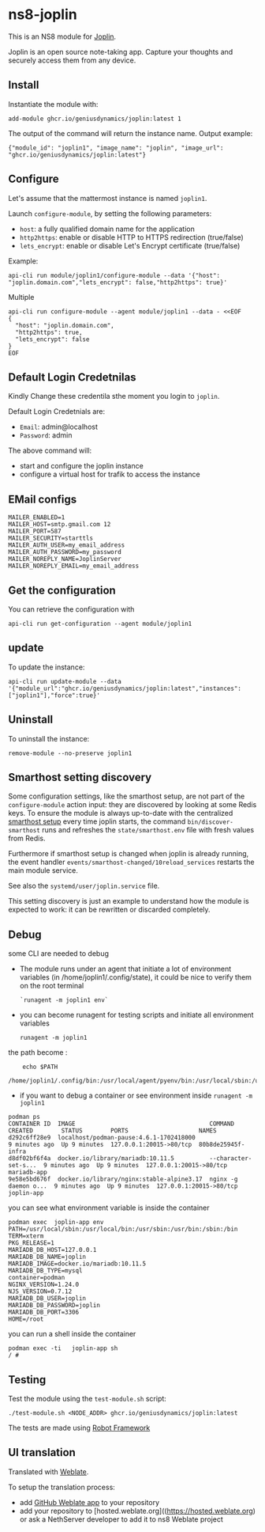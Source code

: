 # ns8-joplin

This is an NS8 module for [Joplin](https://joplinapp.org/).

Joplin is an open source note-taking app. Capture your thoughts and securely access them from any device.

## Install

Instantiate the module with:

    add-module ghcr.io/geniusdynamics/joplin:latest 1

The output of the command will return the instance name.
Output example:

    {"module_id": "joplin1", "image_name": "joplin", "image_url": "ghcr.io/geniusdynamics/joplin:latest"}

## Configure

Let's assume that the mattermost instance is named `joplin1`.

Launch `configure-module`, by setting the following parameters:

- `host`: a fully qualified domain name for the application
- `http2https`: enable or disable HTTP to HTTPS redirection (true/false)
- `lets_encrypt`: enable or disable Let's Encrypt certificate (true/false)

Example:

```
api-cli run module/joplin1/configure-module --data '{"host": "joplin.domain.com","lets_encrypt": false,"http2https": true}'
```

Multiple

```
api-cli run configure-module --agent module/joplin1 --data - <<EOF
{
  "host": "joplin.domain.com",
  "http2https": true,
  "lets_encrypt": false
}
EOF
```

## Default Login Credetnilas

Kindly Change these credentila sthe moment you login to `joplin`.

Default Login Credetnials are:

- `Email`: admin@localhost
- `Password`: admin

The above command will:

- start and configure the joplin instance
- configure a virtual host for trafik to access the instance

## EMail configs

```
MAILER_ENABLED=1
MAILER_HOST=smtp.gmail.com 12
MAILER_PORT=587
MAILER_SECURITY=starttls
MAILER_AUTH_USER=my_email_address
MAILER_AUTH_PASSWORD=my_password
MAILER_NOREPLY_NAME=JoplinServer
MAILER_NOREPLY_EMAIL=my_email_address
```

## Get the configuration

You can retrieve the configuration with

```
api-cli run get-configuration --agent module/joplin1
```

## update

To update the instance:

    api-cli run update-module --data '{"module_url":"ghcr.io/geniusdynamics/joplin:latest","instances":["joplin1"],"force":true}'

## Uninstall

To uninstall the instance:

    remove-module --no-preserve joplin1

## Smarthost setting discovery

Some configuration settings, like the smarthost setup, are not part of the
`configure-module` action input: they are discovered by looking at some
Redis keys. To ensure the module is always up-to-date with the
centralized [smarthost
setup](https://nethserver.github.io/ns8-core/core/smarthost/) every time
joplin starts, the command `bin/discover-smarthost` runs and refreshes
the `state/smarthost.env` file with fresh values from Redis.

Furthermore if smarthost setup is changed when joplin is already
running, the event handler `events/smarthost-changed/10reload_services`
restarts the main module service.

See also the `systemd/user/joplin.service` file.

This setting discovery is just an example to understand how the module is
expected to work: it can be rewritten or discarded completely.

## Debug

some CLI are needed to debug

- The module runs under an agent that initiate a lot of environment variables (in /home/joplin1/.config/state), it could be nice to verify them
  on the root terminal

      `runagent -m joplin1 env`

- you can become runagent for testing scripts and initiate all environment variables

  `runagent -m joplin1`

the path become :

```
    echo $PATH
    /home/joplin1/.config/bin:/usr/local/agent/pyenv/bin:/usr/local/sbin:/usr/local/bin:/usr/sbin:/usr/bin:/usr/
```

- if you want to debug a container or see environment inside
  `runagent -m joplin1`

```
podman ps
CONTAINER ID  IMAGE                                      COMMAND               CREATED        STATUS        PORTS                    NAMES
d292c6ff28e9  localhost/podman-pause:4.6.1-1702418000                          9 minutes ago  Up 9 minutes  127.0.0.1:20015->80/tcp  80b8de25945f-infra
d8df02bf6f4a  docker.io/library/mariadb:10.11.5          --character-set-s...  9 minutes ago  Up 9 minutes  127.0.0.1:20015->80/tcp  mariadb-app
9e58e5bd676f  docker.io/library/nginx:stable-alpine3.17  nginx -g daemon o...  9 minutes ago  Up 9 minutes  127.0.0.1:20015->80/tcp  joplin-app
```

you can see what environment variable is inside the container

```
podman exec  joplin-app env
PATH=/usr/local/sbin:/usr/local/bin:/usr/sbin:/usr/bin:/sbin:/bin
TERM=xterm
PKG_RELEASE=1
MARIADB_DB_HOST=127.0.0.1
MARIADB_DB_NAME=joplin
MARIADB_IMAGE=docker.io/mariadb:10.11.5
MARIADB_DB_TYPE=mysql
container=podman
NGINX_VERSION=1.24.0
NJS_VERSION=0.7.12
MARIADB_DB_USER=joplin
MARIADB_DB_PASSWORD=joplin
MARIADB_DB_PORT=3306
HOME=/root
```

you can run a shell inside the container

```
podman exec -ti   joplin-app sh
/ #
```

## Testing

Test the module using the `test-module.sh` script:

    ./test-module.sh <NODE_ADDR> ghcr.io/geniusdynamics/joplin:latest

The tests are made using [Robot Framework](https://robotframework.org/)

## UI translation

Translated with [Weblate](https://hosted.weblate.org/projects/ns8/).

To setup the translation process:

- add [GitHub Weblate app](https://docs.weblate.org/en/latest/admin/continuous.html#github-setup) to your repository
- add your repository to [hosted.weblate.org]((https://hosted.weblate.org) or ask a NethServer developer to add it to ns8 Weblate project
